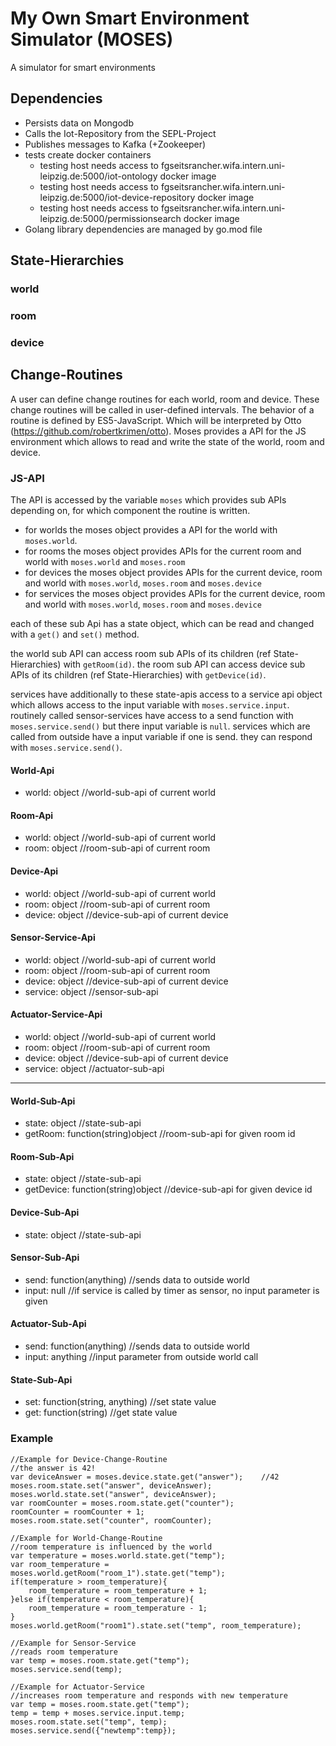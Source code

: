 # My Own Smart Environment Simulator (MOSES)
A simulator for smart environments

## Dependencies
* Persists data on Mongodb
* Calls the Iot-Repository from the SEPL-Project
* Publishes messages to Kafka (+Zookeeper)
* tests create docker containers
    * testing host needs access to fgseitsrancher.wifa.intern.uni-leipzig.de:5000/iot-ontology docker image
    * testing host needs access to fgseitsrancher.wifa.intern.uni-leipzig.de:5000/iot-device-repository docker image
    * testing host needs access to fgseitsrancher.wifa.intern.uni-leipzig.de:5000/permissionsearch docker image
* Golang library dependencies are managed by go.mod file

## State-Hierarchies 

### world

### room

### device

## Change-Routines
A user can define change routines for each world, room and device. 
These change routines will be called in user-defined intervals. The behavior of a routine is defined by ES5-JavaScript.
Which will be interpreted by Otto (https://github.com/robertkrimen/otto). Moses provides a API for the JS environment 
which allows to read and write the state of the world, room and device.

### JS-API
The API is accessed by the variable `moses` which provides sub APIs depending on, for which component the routine is written.

- for worlds the moses object provides a API for the world with `moses.world`.
- for rooms the moses object provides APIs for the current room and world with `moses.world` and `moses.room`
- for devices the moses object provides APIs for the current device, room and world with `moses.world`, `moses.room` and `moses.device`
- for services the moses object provides APIs for the current device, room and world with `moses.world`, `moses.room` and `moses.device`

each of these sub Api has a state object, which can be read and changed with a `get()` and `set()` method.

the world sub API can access room sub APIs of its children (ref State-Hierarchies) with `getRoom(id)`.
the room sub API can access device sub APIs of its children (ref State-Hierarchies) with  `getDevice(id)`.

services have additionally to these state-apis access to a service api object which allows access to the input variable with `moses.service.input`.
routinely called sensor-services have access to a send function with `moses.service.send()` but there input variable is `null`.
services which are called from outside have a input variable if one is send. they can respond with `moses.service.send()`.

#### World-Api
- world: object //world-sub-api of current world

#### Room-Api
- world: object //world-sub-api of current world
- room: object //room-sub-api of current room

#### Device-Api
- world: object //world-sub-api of current world
- room: object //room-sub-api of current room
- device: object //device-sub-api of current device

#### Sensor-Service-Api
- world: object //world-sub-api of current world
- room: object //room-sub-api of current room
- device: object //device-sub-api of current device
- service: object //sensor-sub-api

#### Actuator-Service-Api
- world: object //world-sub-api of current world
- room: object //room-sub-api of current room
- device: object //device-sub-api of current device
- service: object //actuator-sub-api

---------------------

#### World-Sub-Api
- state: object //state-sub-api
- getRoom: function(string)object //room-sub-api for given room id

#### Room-Sub-Api
- state: object //state-sub-api
- getDevice: function(string)object //device-sub-api for given device id

#### Device-Sub-Api
- state: object //state-sub-api

#### Sensor-Sub-Api
- send: function(anything)  //sends data to outside world
- input: null               //if service is called by timer as sensor, no input parameter is given

#### Actuator-Sub-Api
- send: function(anything)  //sends data to outside world
- input: anything           //input parameter from outside world call

#### State-Sub-Api
- set: function(string, anything) //set state value
- get: function(string) //get state value


### Example

```
//Example for Device-Change-Routine
//the answer is 42!
var deviceAnswer = moses.device.state.get("answer");    //42
moses.room.state.set("answer", deviceAnswer);
moses.world.state.set("answer", deviceAnswer);
var roomCounter = moses.room.state.get("counter");
roomCounter = roomCounter + 1;
moses.room.state.set("counter", roomCounter);
```

```
//Example for World-Change-Routine
//room temperature is influenced by the world
var temperature = moses.world.state.get("temp");
var room_temperature = moses.world.getRoom("room_1").state.get("temp");
if(temperature > room_temperature){
    room_temperature = room_temperature + 1;
}else if(temperature < room_temperature){
    room_temperature = room_temperature - 1;
}
moses.world.getRoom("room1").state.set("temp", room_temperature);
```

```
//Example for Sensor-Service
//reads room temperature
var temp = moses.room.state.get("temp");
moses.service.send(temp);
```

```
//Example for Actuator-Service
//increases room temperature and responds with new temperature
var temp = moses.room.state.get("temp");
temp = temp + moses.service.input.temp;
moses.room.state.set("temp", temp);
moses.service.send({"newtemp":temp});
```

